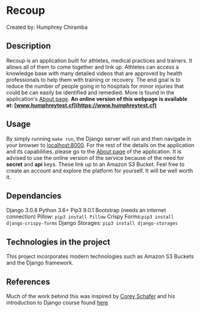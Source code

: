 # Recoup
Created by: Humphrey Chiramba
## Description
Recoup is an application built for athletes, medical practices and trainers. It allows all of them to come together and link up. Athletes can access a knowledge base with many detailed videos that are approved by health professionals to help them with training or recovery. The end goal is to reduce the number of people going in to hospitals for minor injuries that could be can easily be identified and remedied. More is found in the application's [About page](http://localhost:8000/about). **An online version of this webpage is available at: [www.humphreytest.cf](https://www.humphreytest.cf)**
## Usage
By simply running `make run`, the Django server will run and then navigate in your browser to [localhost:8000](http://localhost:8000/). For the rest of the details on the application and its capabilities, please go to the [About page](http://localhost:8000/about) of the application.
It is advised to use the online version of the service because of the need for **secret** and  **api** keys. These link up to an Amazon S3 Bucket.
Feel free to create an account and explore the platform for yourself. It will be well worth it.

## Dependancies
Django 3.0.8
Python 3.6+
Pip3 9.0.1
Bootstrap (needs an internet connection)
Pillow: `pip3 install Pillow`
Crispy Forms:`pip3 install django-crispy-forms`
Django Storages: `pip3 install django-storages`
## Technologies in the project
This project incorporates modern technologies such as Amazon S3 Buckets and the Django framework.
## References
Much of the work behind this was inspired by [Corey Schafer](https://coreyms.com/) and his introduction to Django course found [here](https://www.youtube.com/playlist?list=PL-osiE80TeTtoQCKZ03TU5fNfx2UY6U4p)
